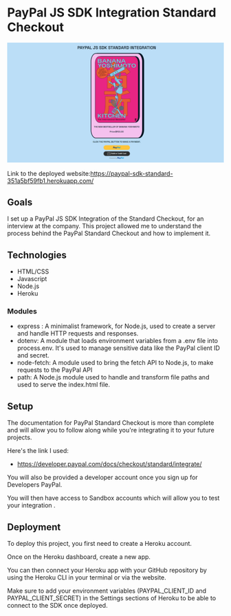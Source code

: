# PayPal JS SDK Integration Standard Checkout

![heroPage](./doc/heroPage.png)

Link to the deployed website:https://paypal-sdk-standard-351a5bf59fb1.herokuapp.com/



## Goals

I set up a PayPal JS SDK Integration of the Standard Checkout, for an interview at the company. 
This project allowed me to understand the process behind the PayPal Standard Checkout and how to implement it. 



## Technologies

- HTML/CSS
- Javascript
- Node.js
- Heroku

### Modules

- express : A minimalist framework, for Node.js, used to create a server and handle HTTP requests and responses.
- dotenv: A module that loads environment variables from a .env file into process.env. It's used to manage sensitive data like the PayPal client ID and secret.
- node-fetch: A module used to bring the fetch API to Node.js, to make requests to the PayPal API
- path: A Node.js module used to handle and transform file paths and used to serve the index.html file.

## Setup

The documentation for PayPal Standard Checkout is more than complete and will allow you to follow along while you're integrating it to your future projects.

Here's the link I used:

- https://developer.paypal.com/docs/checkout/standard/integrate/

You will also be provided a developer account once you sign up for Developers PayPal.

You will then have access to Sandbox accounts which will allow you to test your integration . 



## Deployment

To deploy this project, you first need to create a Heroku account. 

Once on the Heroku dashboard, create a new app.

You can then connect your Heroku app with your GitHub repository by using the Heroku CLI in your terminal or via the website. 

Make sure to add your environment variables (PAYPAL_CLIENT_ID and PAYPAL_CLIENT_SECRET) in the Settings sections of Heroku to be able to connect to the SDK once deployed.




